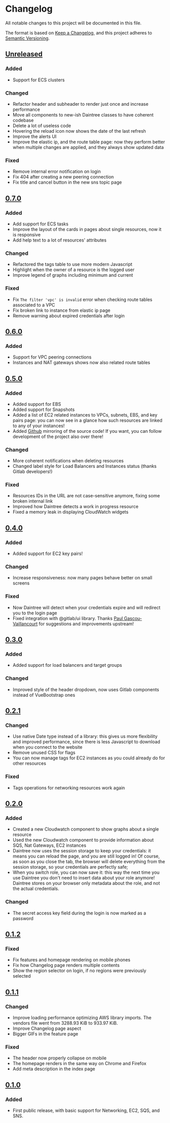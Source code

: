 # Changelog
All notable changes to this project will be documented in this file.

The format is based on [Keep a Changelog](https://keepachangelog.com/en/1.0.0/),
and this project adheres to [Semantic Versioning](https://semver.org/spec/v2.0.0.html).

## [Unreleased]

### Added

- Support for ECS clusters

### Changed

- Refactor header and subheader to render just once and increase performance
- Move all components to new-ish Daintree classes to have coherent codebase
- Delete a lot of useless code
- Hovering the reload icon now shows the date of the last refresh
- Improve the alerts UI
- Improve the elastic ip, and the route table page: now they perform better when multiple changes are applied, and they always show updated data

### Fixed

- Remove internal error notification on login
- Fix 404 after creating a new peering connection
- Fix title and cancel button in the new sns topic page

## [0.7.0]

### Added

- Add support for ECS tasks
- Improve the layout of the cards in pages about single resources, now it is responsive
- Add help text to a lot of resources' attributes

### Changed

- Refactored the tags table to use more modern Javascript
- Highlight when the owner of a resource is the logged user
- Improve legend of graphs including minimum and current

### Fixed

- Fix `The filter 'vpc' is invalid` error when checking route tables associated to a VPC
- Fix broken link to instance from elastic ip page
- Remove warning about expired credentials after login

## [0.6.0]

### Added

- Support for VPC peering connections
- Instances and NAT gateways shows now also related route tables

## [0.5.0]

### Added

- Added support for EBS
- Added support for Snapshots
- Added a list of EC2 related instances to VPCs, subnets, EBS, and key pairs page: you can now see in a glance how such resources are linked to any of your instances!
- Added [Github](https://github.com/rpadovani/daintree) mirroring of the source code! If you want, you can follow development of the project also over there!

### Changed

- More coherent notifications when deleting resources
- Changed label style for Load Balancers and Instances status (thanks Gitlab developers!)

### Fixed

- Resources IDs in the URL are not case-sensitive anymore, fixing some broken internal link
- Improved how Daintree detects a work in progress resource
- Fixed a memory leak in displaying CloudWatch widgets

## [0.4.0]

### Added

- Added support for EC2 key pairs!

### Changed

- Increase responsiveness: now many pages behave better on small screens

### Fixed

- Now Daintree will detect when your credentials expire and will redirect you to the login page
- Fixed integration with @gitlab/ui library. Thanks [Paul Gascou-Vaillancourt](https://gitlab.com/pgascouvaillancourt) for suggestions and improvements upstream!

## [0.3.0]

### Added

- Added support for load balancers and target groups

### Changed

- Improved style of the header dropdown, now uses Gitlab components instead of VueBootstrap ones

## [0.2.1]

### Changed

- Use native Date type instead of a library: this gives us more flexibility and improved performance, since there is 
  less Javascript to download when you connect to the website
- Remove unused CSS for flags
- You can now manage tags for EC2 instances as you could already do for other resources

### Fixed

- Tags operations for networking resources work again

## [0.2.0]

### Added

- Created a new Cloudwatch component to show graphs about a single resource
- Used the new Cloudwatch component to provide information about SQS, Nat Gateways, EC2 instances
- Daintree now uses the session storage to keep your credentials: it means you can reload the page, and you are still 
  logged in! Of course, as soon as you close the tab, the browser will delete everything from the session storage, so 
  your credentials are perfectly safe;
- When you switch role, you can now save it: this way the next time you use Daintree you don't need to insert data 
  about your role anymore! Daintree stores on your browser only metadata about the role, and not the actual credentials.
  
### Changed

- The secret access key field during the login is now marked as a password

## [0.1.2]

### Fixed

- Fix features and homepage rendering on mobile phones
- Fix how Changelog page renders multiple contents
- Show the region selector on login, if no regions were previously selected

## [0.1.1]

### Changed

- Improve loading performance optimizing AWS library imports. The vendors file went from 3288.93 KiB to 933.97 KiB.
- Improve Changelog page aspect
- Bigger GIFs in the feature page

### Fixed

- The header now properly collapse on mobile
- The homepage renders in the same way on Chrome and Firefox
- Add meta description in the index page

## [0.1.0]

### Added

- First public release, with basic support for Networking, EC2, SQS, and SNS.

[Unreleased]: https://gitlab.com/rpadovani/daintree/-/compare/v0.7.0...master
[0.7.0]: https://gitlab.com/rpadovani/daintree/-/compare/v0.6.0...v0.7.0
[0.6.0]: https://gitlab.com/rpadovani/daintree/-/compare/v0.5.0...v0.6.0
[0.5.0]: https://gitlab.com/rpadovani/daintree/-/compare/v0.4.0...v0.5.0
[0.4.0]: https://gitlab.com/rpadovani/daintree/-/compare/v0.3.0...v0.4.0
[0.3.0]: https://gitlab.com/rpadovani/daintree/-/compare/v0.2.1...v0.3.0
[0.2.1]: https://gitlab.com/rpadovani/daintree/-/compare/v0.2.0...v0.2.1
[0.2.0]: https://gitlab.com/rpadovani/daintree/-/compare/v0.1.2...v0.2.0
[0.1.2]: https://gitlab.com/rpadovani/daintree/-/compare/v0.1.1...v0.1.2
[0.1.1]: https://gitlab.com/rpadovani/daintree/-/compare/v0.1.0...v0.1.1
[0.1.0]: https://gitlab.com/rpadovani/daintree/-/tags/v0.1.0
